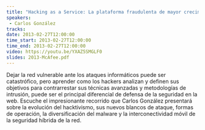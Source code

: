 ```yaml
---
title: "Hacking as a Service: La plataforma fraudulenta de mayor crecimiento en la Web 2.0"
speakers:
 - Carlos González
tracks:
date: 2013-02-27T12:00:00
time_start: 2013-02-27T12:00:00
time_end: 2013-02-27T12:00:00
video: https://youtu.be/YXAZ5SMGLF0
slides: 2013-McAfee.pdf
---
```


Dejar la red vulnerable ante los ataques informáticos puede ser catastrófico, pero aprender como los hackers analizan y definen sus objetivos para contrarrestar sus técnicas avanzadas y metodologías de intrusión, puede ser el principal diferencial de defensa de la seguridad en la web. Escuche el impresionante recorrido que Carlos González presentará sobre la evolución del hacktivismo, sus nuevos blancos de ataque, formas de operación, la diversificación del malware y la interconectividad móvil de la seguridad híbrida de la red.
